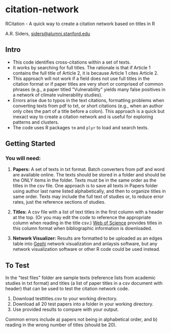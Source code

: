 # citation-network
RCitation - A quick way to create a citation network based on titles in R

A.R. Siders, siders@alumni.stanford.edu

## Intro
* This code identifies cross-citations within a set of texts. 
* It works by searching for full titles. The rationale is that if Article 1 contains the full title of Article 2, it is because Article 1 cites Article 2. 
* This approach will not work if a field does not use full titles in the citation format or if paper titles are very short or comprised of common phrases (e.g., a paper titled "Vulnerability" yields many false positives in a network of climate vulnerability studies). 
* Errors arise due to typos in the text citations, formatting problems when converting texts from pdf to txt, or short citations (e.g., when an author only cites the part of a title before a colon). This approach is a quick but inexact way to create a citation network and is useful for exploring patterns and clusters.  
* The code uses R packages `tm` and `plyr` to load and search texts.  

## Getting Started

### You will need: 

1. **Papers:** A set of texts in txt format. Batch converters from pdf and word are available online. The texts should be stored in a folder and should be the ONLY items in the folder. Texts must be in the same order as the titles in the csv file. One approach is to save all texts in Papers folder using author last name listed alphabetically, and then to organize titles in same order. Texts may include the full text of studies or, to reduce error rates, just the reference sections of studies. 

2. **Titles:** A csv file with a list of text titles in the first column with a header at the top. (Or you may edit the code to reference the appropriate column when reading in the title csv.) [Web of Science](webofknowledge.com) provides titles in this column format when bibliographic information is downloaded.  

3. **Network Visualizer:** Results are formatted to be uploaded as an edges table into [Gephi](https://gephi.org/) network visualization and anlaysis software, but any network visualization software or other R code could be used instead. 

## To Test 

In the "test files" folder are sample texts (reference lists from academic studies in txt format) and titles (a list of paper titles in a csv document with header) that can be used to test the citation network code. 

1. Download testtitles.csv to your working directory. 
2. Download all 20 test papers into a folder in your working directory. 
3. Use provided results to compare with your output.

Common errors include a) papers not being in alphabetical order, and b) reading in the wrong number of titles (should be 20). 
